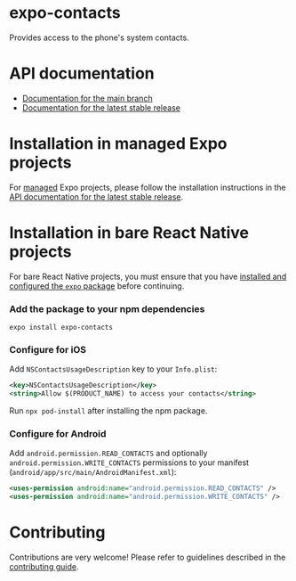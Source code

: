 # expo-contacts

Provides access to the phone's system contacts.

# API documentation

- [Documentation for the main branch](https://github.com/expo/expo/blob/main/docs/pages/versions/unversioned/sdk/contacts.md)
- [Documentation for the latest stable release](https://docs.expo.dev/versions/latest/sdk/contacts/)

# Installation in managed Expo projects

For [managed](https://docs.expo.dev/versions/latest/introduction/managed-vs-bare/) Expo projects, please follow the installation instructions in the [API documentation for the latest stable release](https://docs.expo.dev/versions/latest/sdk/contacts/).

# Installation in bare React Native projects

For bare React Native projects, you must ensure that you have [installed and configured the `expo` package](https://docs.expo.dev/bare/installing-expo-modules/) before continuing.

### Add the package to your npm dependencies

```
expo install expo-contacts
```

### Configure for iOS

Add `NSContactsUsageDescription` key to your `Info.plist`:

```xml
<key>NSContactsUsageDescription</key>
<string>Allow $(PRODUCT_NAME) to access your contacts</string>
```

Run `npx pod-install` after installing the npm package.

### Configure for Android

Add `android.permission.READ_CONTACTS` and optionally `android.permission.WRITE_CONTACTS` permissions to your manifest (`android/app/src/main/AndroidManifest.xml`):

```xml
<uses-permission android:name="android.permission.READ_CONTACTS" />
<uses-permission android:name="android.permission.WRITE_CONTACTS" />
```

# Contributing

Contributions are very welcome! Please refer to guidelines described in the [contributing guide](https://github.com/expo/expo#contributing).

